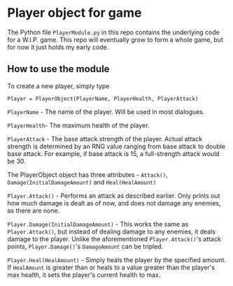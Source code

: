 # Player object for game
The Python file `PlayerModule.py` in this repo contains the underlying code for a W.I.P. game. This repo will eventually grow to form a whole game, but for now it just holds my early code.

## How to use the module
To create a new player, simply type 
```
Player = PlayerObject(PlayerName, PlayerHealth, PlayerAttack)
```
`PlayerName` - The name of the player. Will be used in most dialogues.

`PlayerHealth`- The maximum health of the player.

`PlayerAttack` - The base attack strength of the player. Actual attack strength is determined by an RNG value ranging from base attack to double base attack. For example, if base attack is 15, a full-strength attack would be 30.

The PlayerObject object has three attributes - `Attack()`, `Damage(InitialDamageAmount)` and `Heal(HealAmount)`

`Player.Attack()` - Performs an attack as described earlier. Only prints out how much damage is dealt as of now, and does not damage any enemies, as there are none.

`Player.Damage(InitialDamageAmount)` - This works the same as `Player.Attack()`, but instead of dealing damage to any enemies, it deals damage to the player. Unlike the aforementioned `Player.Attack()`'s attack points, `Player.Damage()`'s `DamageAmount` can be tripled.

`Player.Heal(HealAmount)` - Simply heals the player by the specified amount. If `HealAmount` is greater than or heals to a value greater than the player's max health, it sets the player's current health to max.
